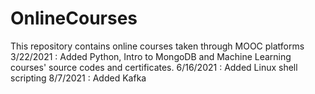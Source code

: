 # OnlineCourses
This repository contains online courses taken through MOOC platforms
3/22/2021 : Added Python, Intro to MongoDB and Machine Learning courses' source codes and certificates.
6/16/2021 : Added Linux shell scripting
8/7/2021 : Added Kafka
